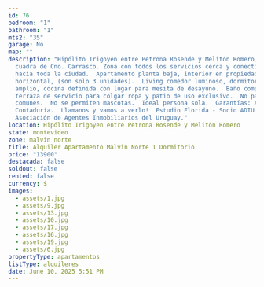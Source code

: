 ```yaml
---
id: 76
bedroom: "1"
bathroom: "1"
mts2: "35"
garage: No
map: ""
description: "Hipólito Irigoyen entre Petrona Rosende y Melitón Romero, a 1
  cuadra de Cno. Carrasco. Zona con todos los servicios cerca y conectividad
  hacia toda la ciudad.  Apartamento planta baja, interior en propiedad
  horizontal, (son solo 3 unidades).  Living comedor luminoso, dormitorio
  amplio, cocina definida con lugar para mesita de desayuno.  Baño completo,
  terraza de servicio para colgar ropa y patio de uso exclusivo.  No paga gastos
  comunes.  No se permiten mascotas.  Ideal persona sola.  Garantías: Anda o
  Contaduría.  Llamanos y vamos a verlo!  Estudio Florida - Socio ADIU -
  Asociación de Agentes Inmobiliarios del Uruguay."
location: Hipólito Irigoyen entre Petrona Rosende y Melitón Romero
state: montevideo
zone: malvin norte
title: Alquiler Apartamento Malvin Norte 1 Dormitorio
price: "13900"
destacada: false
soldout: false
rented: false
currency: $
images:
  - assets/1.jpg
  - assets/9.jpg
  - assets/13.jpg
  - assets/10.jpg
  - assets/17.jpg
  - assets/16.jpg
  - assets/19.jpg
  - assets/6.jpg
propertyType: apartamentos
listType: alquileres
date: June 10, 2025 5:51 PM
---
```

